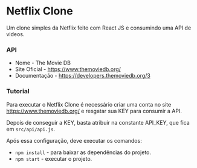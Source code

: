 # Netflix Clone

Um clone simples da Netflix feito com React JS e consumindo uma API de videos.

### API
* Nome - The Movie DB
* Site Oficial - https://www.themoviedb.org/
* Documentação - https://developers.themoviedb.org/3

### Tutorial
Para executar o Netflix Clone é necessário criar uma conta no site https://www.themoviedb.org/ e resgatar sua KEY para consumir a API. 

Depois de conseguir a KEY, basta atribuir na constante API_KEY, que fica em `src/api/api.js`.

Após essa configuração, deve executar os comandos:
* `npm install` - para baixar as dependências do projeto.
* `npm start` - executar o projeto.
